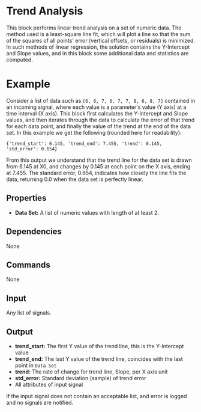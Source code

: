 Trend Analysis
==============

This block performs linear trend analysis on a set of numeric data. The method used is a least-square line fit, which will plot a line so that the sum of the squares of all points' error (vertical offsets, or residuals) is minimized. In such methods of linear regression, the solution contains the Y-Intercept and Slope values, and in this block some additional data and statistics are computed.

Example
===========

Consider a list of data such as `[6, 6, 7, 6, 7, 7, 8, 6, 8, 7]` contained in an incoming signal, where each value is a parameter's value (Y axis) at a time interval (X axis). This block first calculates the Y-intercept and Slope values, and then iterates through the data to calculate the error of that trend for each data point, and finally the value of the trend at the end of the data set. In this example we get the following (rounded here for readability):

`{'trend_start': 6.145, 'trend_end': 7.455, 'trend': 0.145, 'std_error': 0.654}`

From this output we understand that the trend line for the data set is drawn from 6.145 at X0, and changes by 0.145 at each point on the X axis, ending at 7.455. The standard error, 0.654, indicates how closely the line fits the data, returning 0.0 when the data set is perfectly linear.


Properties
--------------
* **Data Set:** A list of numeric values with length of at least 2.

Dependencies
----------------
None

Commands
----------------
None

Input
-------
Any list of signals.

Output
---------
* **trend_start:** The first Y value of the trend line, this is the Y-Intercept value
* **trend_end:** The last Y value of the trend line, coincides with the last point in `Data Set`
* **trend:** The rate of change for trend line, Slope, per X axis unit
* **std_error:** Standard deviation (sample) of trend error
* All attributes of input signal

If the input signal does not contain an acceptable list, and error is logged and no signals are notified.
